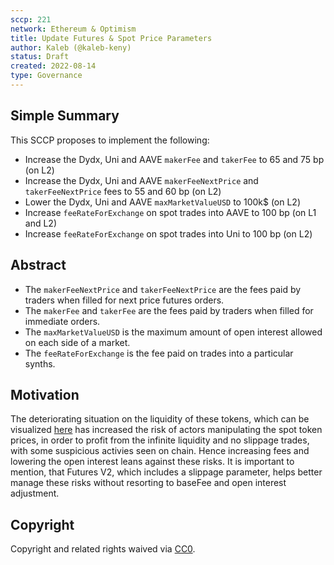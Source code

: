 ```yaml
---
sccp: 221
network: Ethereum & Optimism
title: Update Futures & Spot Price Parameters
author: Kaleb (@kaleb-keny)
status: Draft
created: 2022-08-14
type: Governance
---
```


## Simple Summary

<!--"If you can't explain it simply, you don't understand it well enough." Provide a simplified and layman-accessible explanation of the SCCP.-->

This SCCP proposes to implement the following:
- Increase the Dydx, Uni and AAVE  `makerFee` and `takerFee` to 65 and 75 bp (on L2)
- Increase the Dydx, Uni and AAVE  `makerFeeNextPrice` and `takerFeeNextPrice` fees to 55 and 60 bp (on L2)
- Lower the Dydx, Uni and AAVE `maxMarketValueUSD` to 100k$ (on L2)
- Increase `feeRateForExchange` on spot trades into AAVE to 100 bp (on L1 and L2)
- Increase `feeRateForExchange` on spot trades into Uni to 100 bp (on L2)

## Abstract

<!--A short (~200 word) description of the variable change proposed.-->

- The `makerFeeNextPrice` and `takerFeeNextPrice` are the fees paid by traders when filled for next price futures orders.
- The `makerFee` and `takerFee` are the fees paid by traders when filled for immediate orders.
- The `maxMarketValueUSD` is the maximum amount of open interest allowed on each side of a market.
- The `feeRateForExchange` is the fee paid on trades into a particular synths.

## Motivation

<!--The motivation is critical for SCCPs that want to update variables within Synthetix. It should clearly explain why the existing variable is not incentive aligned. SCCP submissions without sufficient motivation may be rejected outright.-->

The deteriorating situation on the liquidity of these tokens, which can be visualized [here](https://www.dropbox.com/s/3dm1c6pjknjzrf7/futures.csv?dl=0) has increased the risk of actors manipulating the spot token prices, in order to profit from the infinite liquidity and no slippage trades, with some suspicious activies seen on chain. Hence increasing fees and lowering the open interest leans against these risks. It is important to mention, that Futures V2, which includes a slippage parameter, helps better manage these risks without resorting to baseFee and open interest adjustment.

## Copyright

Copyright and related rights waived via [CC0](https://creativecommons.org/publicdomain/zero/1.0/).
